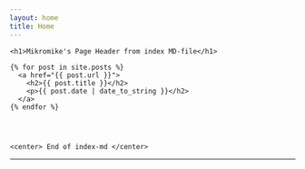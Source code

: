 ```yaml
---
layout: home
title: Home
---
```

<div style="margin-left:1px">

  <div class="w3-container w3-blue">

    <h1>Mikromike's Page Header from index MD-file</h1>

    {% for post in site.posts %}
      <a href="{{ post.url }}">
        <h2>{{ post.title }}</h2>
        <p>{{ post.date | date_to_string }}</h2>
      </a>
    {% endfor %}




    <center> End of index-md </center>
<hr>   
</div>
